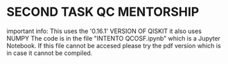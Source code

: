 # SECOND TASK QC MENTORSHIP
important info: This uses the '0.16.1' VERSION OF QISKIT
it also uses NUMPY 
The code is in the file "INTENTO QCOSF.ipynb" which is a Jupyter Notebook.
If this file cannot be accesed please try the pdf version which is in case it cannot be compiled.
